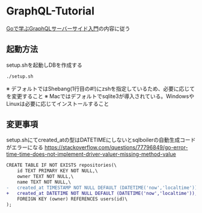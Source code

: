 # GraphQL-Tutorial
[Goで学ぶGraphQLサーバーサイド入門](https://zenn.dev/hsaki/books/golang-graphql)の内容に従う

## 起動方法
setup.shを起動しDBを作成する
```sh
./setup.sh
```

※ デフォルトではShebang(1行目の#!)にzshを指定しているため、必要に応じてを変更すること
※ Macではデフォルトでsqlite3が導入されている。WindowsやLinuxは必要に応じてインストールすること

## 変更事項
setup.shにてcreated_atの型はDATETIMEにしないとsqlboilerの自動生成コードがエラーになる
https://stackoverflow.com/questions/77796849/go-error-time-time-does-not-implement-driver-valuer-missing-method-value
```diff
CREATE TABLE IF NOT EXISTS repositories(\
	id TEXT PRIMARY KEY NOT NULL,\
	owner TEXT NOT NULL,\
	name TEXT NOT NULL,\
-	created_at TIMESTAMP NOT NULL DEFAULT (DATETIME('now','localtime')),\
+	created_at DATETIME NOT NULL DEFAULT (DATETIME('now','localtime')),\
	FOREIGN KEY (owner) REFERENCES users(id)\
);

```
